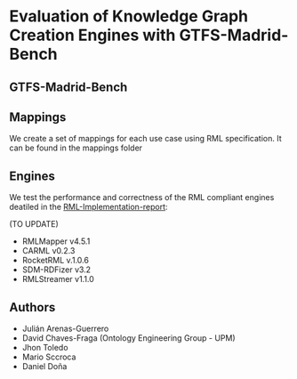 # Evaluation of Knowledge Graph Creation Engines with GTFS-Madrid-Bench


## GTFS-Madrid-Bench




## Mappings
We create a set of mappings for each use case using RML specification. It can be found in the mappings folder


## Engines
We test the performance and correctness of the RML compliant engines deatiled in the [RML-Implementation-report](http://rml.io/implementation-report/):

(TO UPDATE)
- RMLMapper v4.5.1
- CARML v0.2.3
- RocketRML v.1.0.6
- SDM-RDFizer v3.2
- RMLStreamer v1.1.0

## Authors
- Julián Arenas-Guerrero
- David Chaves-Fraga (Ontology Engineering Group - UPM) 
- Jhon Toledo
- Mario Sccroca
- Daniel Doña
